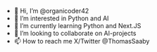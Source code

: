 - 👋 Hi, I’m @organicoder42
- 👀 I’m interested in Python and AI
- 🌱 I’m currently learning Python and Next.JS
- 💞️ I’m looking to collaborate on AI-projects 
- 📫 How to reach me X/Twitter @ThomasSaaby

<!---
organicoder42/organicoder42 is a ✨ special ✨ repository because its `README.md` (this file) appears on your GitHub profile.
You can click the Preview link to take a look at your changes.
--->
